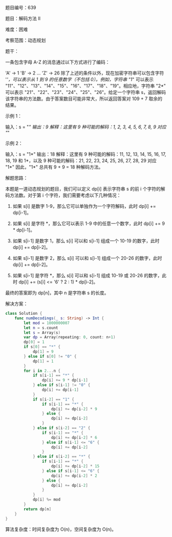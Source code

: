 题目编号：639

题目：解码方法 II

难度：困难

考察范围：动态规划

题干：

一条包含字母 A-Z 的消息通过以下方式进行了编码：

'A' -> 1
'B' -> 2
...
'Z' -> 26
除了上述的条件以外，现在加密字符串可以包含字符 '*'，可以表示从 1 到 9 的任意数字（不包括 0）。例如，字符串 "1*" 可以表示 "11"、"12"、"13"、"14"、"15"、"16"、"17"、"18"、"19"。相应地，字符串 "2*" 可以表示 "21"、"22"、"23"、"24"、"25"、"26"。给定一个字符串 s，返回解码该字符串的方法数。由于答案数目可能非常大，所以返回答案对 109 + 7 取余的结果。

示例 1：

输入：s = "*"
输出：9
解释：这里有 9 种可能的解码：1, 2, 3, 4, 5, 6, 7, 8, 9 对应 "*"

示例 2：

输入：s = "1*"
输出：18
解释：这里有 9 种可能的解码：11, 12, 13, 14, 15, 16, 17, 18, 19 和 1*，以及 9 种可能的解码：21, 22, 23, 24, 25, 26, 27, 28, 29 对应 "1*"
因此，"1*" 总共有 9 + 9 = 18 种解码方法。

解题思路：

本题是一道动态规划的题目，我们可以定义 dp[i] 表示字符串 s 的前 i 个字符的解码方法数。对于第 i 个字符，我们需要考虑以下几种情况：

1. 如果 s[i] 是数字 1-9，那么它可以单独作为一个字符解码，此时 dp[i] += dp[i-1]。

2. 如果 s[i] 是字符 *，那么它可以表示 1-9 中的任意一个数字，此时 dp[i] += 9 * dp[i-1]。

3. 如果 s[i-1] 是数字 1，那么 s[i] 可以和 s[i-1] 组成一个 10-19 的数字，此时 dp[i] += dp[i-2]。

4. 如果 s[i-1] 是数字 2，那么 s[i] 可以和 s[i-1] 组成一个 20-26 的数字，此时 dp[i] += dp[i-2]。

5. 如果 s[i-1] 是字符 *，那么 s[i] 可以和 s[i-1] 组成 10-19 或 20-26 的数字，此时 dp[i] += (s[i] <= '6' ? 2 : 1) * dp[i-2]。

最终的答案即为 dp[n]，其中 n 是字符串 s 的长度。

解决方案：

```swift
class Solution {
    func numDecodings(_ s: String) -> Int {
        let mod = 1000000007
        let n = s.count
        let s = Array(s)
        var dp = Array(repeating: 0, count: n+1)
        dp[0] = 1
        if s[0] == "*" {
            dp[1] = 9
        } else if s[0] != "0" {
            dp[1] = 1
        }
        for i in 2...n {
            if s[i-1] == "*" {
                dp[i] += 9 * dp[i-1]
            } else if s[i-1] != "0" {
                dp[i] += dp[i-1]
            }
            if s[i-2] == "1" {
                if s[i-1] == "*" {
                    dp[i] += dp[i-2] * 9
                } else {
                    dp[i] += dp[i-2]
                }
            } else if s[i-2] == "2" {
                if s[i-1] == "*" {
                    dp[i] += dp[i-2] * 6
                } else if s[i-1] <= "6" {
                    dp[i] += dp[i-2]
                }
            } else if s[i-2] == "*" {
                if s[i-1] == "*" {
                    dp[i] += dp[i-2] * 15
                } else if s[i-1] <= "6" {
                    dp[i] += dp[i-2] * 2
                } else {
                    dp[i] += dp[i-2]
                }
            }
            dp[i] %= mod
        }
        return dp[n]
    }
}
```

算法复杂度：时间复杂度为 O(n)，空间复杂度为 O(n)。